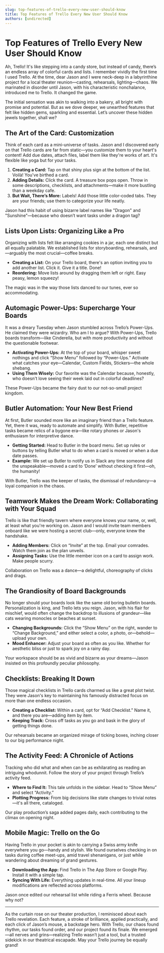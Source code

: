 ```yaml
---
slug: top-features-of-trello-every-new-user-should-know
title: Top Features of Trello Every New User Should Know
authors: [undirected]
---
```



# Top Features of Trello Every New User Should Know

Ah, Trello! It's like stepping into a candy store, but instead of candy, there’s an endless array of colorful cards and lists. I remember vividly the first time I used Trello. At the time, dear Jason and I were neck-deep in a labyrinthine project for a local theater reunion—casting, rehearsals, lighting—chaos. We marinated in disorder until Jason, with his characteristic nonchalance, introduced me to Trello. It changed the game.

The initial sensation was akin to walking into a bakery, all bright with promise and potential. But as we dove deeper, we unearthed features that felt like hidden gems, sparkling and essential. Let’s uncover these hidden jewels together, shall we?

## The Art of the Card: Customization

Think of each card as a mini-universe of tasks. Jason and I discovered early on that Trello cards are far from static—you customize them to your heart's content! Add due dates, attach files, label them like they're works of art. It's flexible like yoga but for your tasks.

1. **Creating a Card:** Tap on that shiny plus sign at the bottom of the list. Voilà! You've birthed a card.
2. **Adding Details:** Click the card. A treasure box pops open. Throw in some descriptions, checklists, and attachments—make it more bustling than a weekday cafe.
3. **But Wait, There’s More:** Labels! Add those little color-coded tabs. They are your friends; use them to categorize your life neatly.

Jason had this habit of using bizarre label names like "Dragon" and "Sunshine"—because who doesn’t want tasks under a dragon tag?

## Lists Upon Lists: Organizing Like a Pro

Organizing with lists felt like arranging cookies in a jar, each one distinct but all equally palatable. We established lists for storyboarding, rehearsals, and—arguably the most crucial—coffee breaks.

- **Creating a List:** On your Trello board, there's an option inviting you to add another list. Click it. Give it a title. Done!
- **Reordering:** Move lists around by dragging them left or right. Easy peasy, lemon squeezy!

The magic was in the way those lists danced to our tunes, ever so accommodating.

## Automagic Power-Ups: Supercharge Your Boards

It was a dreary Tuesday when Jason stumbled across Trello’s Power-Ups. He claimed they were wizardry. Who am I to argue? With Power-Ups, Trello boards transform—like Cinderella, but with more productivity and without the questionable footwear.

- **Activating Power-Ups:** At the top of your board, whisper sweet nothings and click “Show Menu” followed by “Power-Ups.” Activate what catches your eye—Calendar, Custom Fields, Stickers—the whole shebang.
- **Using Them Wisely:** Our favorite was the Calendar because, honestly, who doesn't love seeing their week laid out in colorful deadlines?

These Power-Ups became the fairy dust to our not-so-small project kingdom.

## Butler Automation: Your New Best Friend

At first, Butler sounded more like an imaginary friend than a Trello feature. Yet, there it was, ready to automate and simplify. With Butler, repetitive tasks became relics of a bygone era—like rotary phones or Jason's enthusiasm for interpretive dance.

- **Getting Started:** Head to Butler in the board menu. Set up rules or buttons by telling Butler what to do when a card is moved or when a due date passes.
- **Example:** We set up Butler to notify us in Slack any time someone did the unspeakable—moved a card to ‘Done’ without checking it first—oh, the humanity!

With Butler, Trello was the keeper of tasks, the dismissal of redundancy—a loyal companion in the chaos.

## Teamwork Makes the Dream Work: Collaborating with Your Squad

Trello is like that friendly tavern where everyone knows your name, or, well, at least what you're working on. Jason and I would invite team members onboard like we were hosting a secret club—only, everyone knew the handshake.

- **Adding Members:** Click on “Invite” at the top. Email your comrades. Watch them join as the plan unveils.
- **Assigning Tasks:** Use the little member icon on a card to assign work. Make people scurry.

Collaboration on Trello was a dance—a delightful, choreography of clicks and drags.

## The Grandiosity of Board Backgrounds

No longer should your boards look like the same old boring bulletin boards. Personalization is king, and Trello lets you reign. Jason, with his flair for mischief, would often change the backdrop to illusions of grandeur—like cats wearing monocles or beaches at sunset. 

- **Changing Backgrounds:** Click the “Show Menu” on the right, wander to “Change Background,” and either select a color, a photo, or—behold—upload your own.
- **Mood Enhancer:** Adjust your board as often as you like. Whether for aesthetic bliss or just to spark joy on a rainy day.

Your workspace should be as vivid and bizarre as your dreams—Jason insisted on this profoundly peculiar philosophy.

## Checklists: Breaking It Down

Those magical checklists in Trello cards charmed us like a great plot twist. They were Jason's key to maintaining his famously distracted focus on more than one endless occasion.

- **Creating a Checklist:** Within a card, opt for “Add Checklist.” Name it, and there you are—adding item by item.
- **Keeping Track:** Cross off tasks as you go and bask in the glory of getting things done.

Our rehearsals became an organized mirage of ticking boxes, inching closer to our big performance night.

## The Activity Feed: A Chronicle of Actions

Tracking who did what and when can be as exhilarating as reading an intriguing whodunnit. Follow the story of your project through Trello’s activity feed.

- **Where to Find It:** This tale unfolds in the sidebar. Head to “Show Menu” and select “Activity.”
- **Plotting Progress:** From big decisions like state changes to trivial notes—it's all there, cataloged.

Our play production’s saga added pages daily, each contributing to the climax on opening night.

## Mobile Magic: Trello on the Go

Having Trello in your pocket is akin to carrying a Swiss army knife everywhere you go—handy and stylish. We found ourselves checking in on tasks during coffee meet-ups, amid travel shenanigans, or just while wandering about dreaming of grand gestures.

- **Downloading the App:** Find Trello in The App Store or Google Play. Install it with a simple tap.
- **Syncing With Life:** Everything updates in real-time. All your lineup modifications are reflected across platforms.

Jason once edited our rehearsal list while riding a Ferris wheel. Because why not?

---

As the curtain rose on our theater production, I reminisced about each Trello revelation. Each feature, a stroke of brilliance, applied practically, and each click of Jason’s mouse, a backstage hero. With Trello, our chaos found rhythm, our tasks found order, and our project found its finale. We emerged—all nerves and grins—realizing Trello wasn’t just a tool, but a trusted sidekick in our theatrical escapade. May your Trello journey be equally grand!